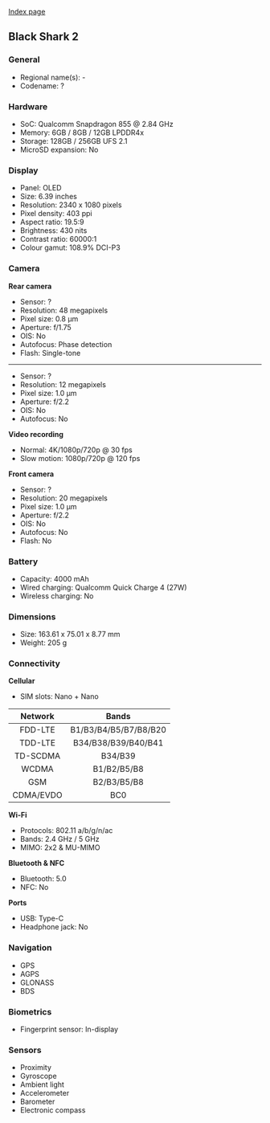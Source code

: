 [Index page](../../)

## Black Shark 2

### General

* Regional name(s): -
* Codename: ?

### Hardware

* SoC: Qualcomm Snapdragon 855 @ 2.84 GHz
* Memory: 6GB / 8GB / 12GB LPDDR4x
* Storage: 128GB / 256GB UFS 2.1
* MicroSD expansion: No

### Display

* Panel: OLED
* Size: 6.39 inches
* Resolution: 2340 x 1080 pixels
* Pixel density: 403 ppi
* Aspect ratio: 19.5:9
* Brightness: 430 nits
* Contrast ratio: 60000:1
* Colour gamut: 108.9% DCI-P3

### Camera

**Rear camera**

* Sensor: ?
* Resolution: 48 megapixels
* Pixel size: 0.8 µm
* Aperture: f/1.75
* OIS: No
* Autofocus: Phase detection
* Flash: Single-tone

---

* Sensor: ?
* Resolution: 12 megapixels
* Pixel size: 1.0 µm
* Aperture: f/2.2
* OIS: No
* Autofocus: No

**Video recording**

* Normal: 4K/1080p/720p @ 30 fps
* Slow motion: 1080p/720p @ 120 fps

**Front camera**

* Sensor: ?
* Resolution: 20 megapixels
* Pixel size: 1.0 µm
* Aperture: f/2.2
* OIS: No
* Autofocus: No
* Flash: No

### Battery

* Capacity: 4000 mAh
* Wired charging: Qualcomm Quick Charge 4 (27W)
* Wireless charging: No

### Dimensions

* Size: 163.61 x 75.01 x 8.77 mm
* Weight: 205 g

### Connectivity

**Cellular**

* SIM slots: Nano + Nano

| Network | Bands |
|:---------:|:---------------------:|
| FDD-LTE | B1/B3/B4/B5/B7/B8/B20 |
| TDD-LTE | B34/B38/B39/B40/B41 |
| TD-SCDMA | B34/B39 |
| WCDMA | B1/B2/B5/B8 |
| GSM | B2/B3/B5/B8 |
| CDMA/EVDO | BC0 |

**Wi-Fi**

* Protocols: 802.11 a/b/g/n/ac
* Bands: 2.4 GHz / 5 GHz
* MIMO: 2x2 & MU-MIMO

**Bluetooth & NFC**

* Bluetooth: 5.0 
* NFC: No

**Ports**

* USB: Type-C
* Headphone jack: No

### Navigation

* GPS
* AGPS
* GLONASS
* BDS

### Biometrics

* Fingerprint sensor: In-display

### Sensors

* Proximity
* Gyroscope
* Ambient light
* Accelerometer
* Barometer
* Electronic compass
